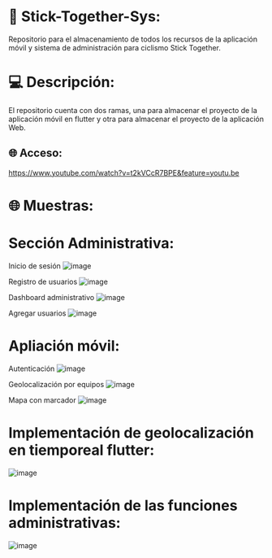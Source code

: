 # 💫 Stick-Together-Sys:
Repositorio para el almacenamiento de todos los recursos de la aplicación móvil y sistema de administración para ciclismo Stick Together.

# 💻 Descripción:
El repositorio cuenta con dos ramas, una para almacenar el proyecto de la aplicación móvil en flutter y otra para almacenar el proyecto de la aplicación Web.

## 🌐 Acceso:
https://www.youtube.com/watch?v=t2kVCcR7BPE&feature=youtu.be

# 🌐 Muestras:

# Sección Administrativa: 

Inicio de sesión
![image](https://user-images.githubusercontent.com/74626089/223274728-3e13f3ee-7181-4dfc-aef0-9a6db91fc26b.png)

Registro de usuarios 
![image](https://user-images.githubusercontent.com/74626089/223275064-e7e77228-ec3b-435e-bfe4-17481638274f.png)

Dashboard administrativo
![image](https://user-images.githubusercontent.com/74626089/223275995-794f4e2d-1df0-45e8-9b68-78471cc7d9a0.png)

Agregar usuarios
![image](https://user-images.githubusercontent.com/74626089/223276156-c92f9a78-3e61-4ebb-97eb-7a16dd5b0c6c.png)


# Apliación móvil: 

Autenticación
![image](https://user-images.githubusercontent.com/74626089/223276679-d063bdb9-94c4-420e-a34b-c06647e4282a.png)

Geolocalización por equipos
![image](https://user-images.githubusercontent.com/74626089/223277383-abfd8f9d-e3bc-4402-a2ae-346a842c5573.png)

Mapa con marcador
![image](https://user-images.githubusercontent.com/74626089/223277520-a3e4d87c-86fc-4d10-912d-f4d594b0084c.png)


# Implementación de geolocalización en tiemporeal flutter: 

![image](https://user-images.githubusercontent.com/74626089/223277738-19e7ad08-618e-43c5-b5b0-c1bc485f6b7f.png)


# Implementación de las funciones administrativas: 

![image](https://user-images.githubusercontent.com/74626089/223278247-85dc04d5-a596-43de-a584-c5db14716afd.png)

